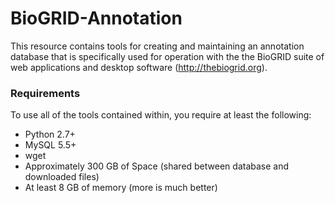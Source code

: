 BioGRID-Annotation
==================

This resource contains tools for creating and maintaining an annotation database that is specifically used for operation with the the BioGRID suite of web applications and desktop software (http://thebiogrid.org).

### Requirements
To use all of the tools contained within, you require at least the following:

+ Python 2.7+
+ MySQL 5.5+
+ wget
+ Approximately 300 GB of Space (shared between database and downloaded files)
+ At least 8 GB of memory (more is much better)